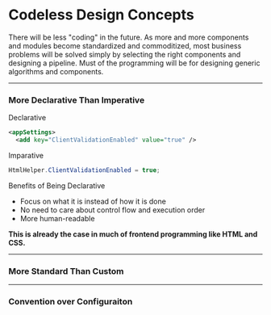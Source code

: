 # Codeless Design Concepts
There will be less "coding" in the future. As more and more components and modules become standardized and commoditized, most business problems will be solved simply by selecting the right components and designing a pipeline.
Must of the programming will be for designing generic algorithms and components. 

-----

### More Declarative Than Imperative
Declarative
``` xml
<appSettings>
  <add key="ClientValidationEnabled" value="true" />
```

Imparative
``` csharp
HtmlHelper.ClientValidationEnabled = true;
```

Benefits of Being Declarative
- Focus on what it is instead of how it is done
- No need to care about control flow and execution order
- More human-readable

**This is already the case in much of frontend programming like HTML and CSS.**

-----
### More Standard Than Custom

-----
### Convention over Configuraiton
